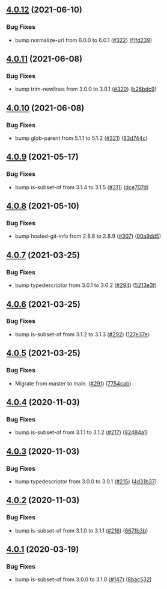 ## [4.0.12](https://github.com/thenativeweb/comparejs/compare/4.0.11...4.0.12) (2021-06-10)


### Bug Fixes

* bump normalize-url from 6.0.0 to 6.0.1 ([#322](https://github.com/thenativeweb/comparejs/issues/322)) ([f1fd239](https://github.com/thenativeweb/comparejs/commit/f1fd23907e31ae5ba4f7a5e0926cd28c45b34125))

## [4.0.11](https://github.com/thenativeweb/comparejs/compare/4.0.10...4.0.11) (2021-06-08)


### Bug Fixes

* bump trim-newlines from 3.0.0 to 3.0.1 ([#320](https://github.com/thenativeweb/comparejs/issues/320)) ([b26bdc9](https://github.com/thenativeweb/comparejs/commit/b26bdc9c3ad9657a9d36970b881240891f8b1cf0))

## [4.0.10](https://github.com/thenativeweb/comparejs/compare/4.0.9...4.0.10) (2021-06-08)


### Bug Fixes

* bump glob-parent from 5.1.1 to 5.1.2 ([#321](https://github.com/thenativeweb/comparejs/issues/321)) ([83d744c](https://github.com/thenativeweb/comparejs/commit/83d744cbb679e02f9c5dd0cd75a08723350f865f))

## [4.0.9](https://github.com/thenativeweb/comparejs/compare/4.0.8...4.0.9) (2021-05-17)


### Bug Fixes

* bump is-subset-of from 3.1.4 to 3.1.5 ([#311](https://github.com/thenativeweb/comparejs/issues/311)) ([dce707d](https://github.com/thenativeweb/comparejs/commit/dce707d4bfd33ac18f16d755081f7e62f3ccae4a))

## [4.0.8](https://github.com/thenativeweb/comparejs/compare/4.0.7...4.0.8) (2021-05-10)


### Bug Fixes

* bump hosted-git-info from 2.8.8 to 2.8.9 ([#307](https://github.com/thenativeweb/comparejs/issues/307)) ([90a9dd5](https://github.com/thenativeweb/comparejs/commit/90a9dd58924cba8eb50d8cc936bbcdf6c6c69d67))

## [4.0.7](https://github.com/thenativeweb/comparejs/compare/4.0.6...4.0.7) (2021-03-25)


### Bug Fixes

* bump typedescriptor from 3.0.1 to 3.0.2 ([#294](https://github.com/thenativeweb/comparejs/issues/294)) ([5213e3f](https://github.com/thenativeweb/comparejs/commit/5213e3fe0f7f36added05f78210d62dbc03e2e8c))

## [4.0.6](https://github.com/thenativeweb/comparejs/compare/4.0.5...4.0.6) (2021-03-25)


### Bug Fixes

* bump is-subset-of from 3.1.2 to 3.1.3 ([#292](https://github.com/thenativeweb/comparejs/issues/292)) ([127e37e](https://github.com/thenativeweb/comparejs/commit/127e37eaa5dfce87dfa9ebfc020e36f7ce895b22))

## [4.0.5](https://github.com/thenativeweb/comparejs/compare/4.0.4...4.0.5) (2021-03-25)


### Bug Fixes

* Migrate from master to main. ([#291](https://github.com/thenativeweb/comparejs/issues/291)) ([7754cab](https://github.com/thenativeweb/comparejs/commit/7754cab94b5fcda9db41ba0ff6be2d67337ee317))

## [4.0.4](https://github.com/thenativeweb/comparejs/compare/4.0.3...4.0.4) (2020-11-03)


### Bug Fixes

* bump is-subset-of from 3.1.1 to 3.1.2 ([#217](https://github.com/thenativeweb/comparejs/issues/217)) ([82484a1](https://github.com/thenativeweb/comparejs/commit/82484a17fa7c1e24410fa1c3939c1ad4ae2cf836))

## [4.0.3](https://github.com/thenativeweb/comparejs/compare/4.0.2...4.0.3) (2020-11-03)


### Bug Fixes

* bump typedescriptor from 3.0.0 to 3.0.1 ([#215](https://github.com/thenativeweb/comparejs/issues/215)) ([4d31b37](https://github.com/thenativeweb/comparejs/commit/4d31b37d19b5ef407bbc1792100cf1ef7abbdcee))

## [4.0.2](https://github.com/thenativeweb/comparejs/compare/4.0.1...4.0.2) (2020-11-03)


### Bug Fixes

* bump is-subset-of from 3.1.0 to 3.1.1 ([#216](https://github.com/thenativeweb/comparejs/issues/216)) ([667fb3b](https://github.com/thenativeweb/comparejs/commit/667fb3bdceb948f921fe33c61fb28948aae06f97))

## [4.0.1](https://github.com/thenativeweb/comparejs/compare/4.0.0...4.0.1) (2020-03-19)


### Bug Fixes

* bump is-subset-of from 3.0.0 to 3.1.0 ([#147](https://github.com/thenativeweb/comparejs/issues/147)) ([8bac532](https://github.com/thenativeweb/comparejs/commit/8bac5321c953c9d6a1342d8d4ee24e53c1a1716f))
